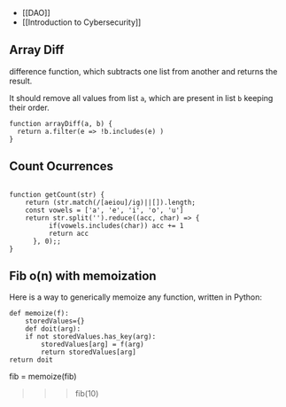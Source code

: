 
- [[DAO]]
- [[Introduction to Cybersecurity]]

## Array Diff

difference function, which subtracts one list from another and returns the result.

It should remove all values from list `a`, which are present in list `b` keeping their order.

```
function arrayDiff(a, b) {
  return a.filter(e => !b.includes(e) ) 
}
```


## Count Ocurrences #

```

function getCount(str) {
	return (str.match(/[aeiou]/ig)||[]).length;
	const vowels = ['a', 'e', 'i', 'o', 'u']
	return str.split('').reduce((acc, char) => {
		  if(vowels.includes(char)) acc += 1
		  return acc
	  }, 0);;
}
```


## Fib o(n) with memoization

Here is a way to generically memoize any function, written in Python:
```
def memoize(f): 
	storedValues={} 
	def doit(arg): 
	if not storedValues.has_key(arg):
		storedValues[arg] = f(arg) 
		return storedValues[arg] 
return doit

```
[](https://en.wikipedia.org/wiki/Merkle_tree)

fib = memoize(fib) 
>>> fib(10)